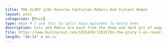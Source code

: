 ```yaml
---
title: THE GLORY 1/On Reverse Confucian Rebels And Violent Women
layout: post
categories: [Main]
type: main # I use this to split main episodes to extra ones
description: Celi and Maksu are back from the deep and dark pit of wage-slavery induced k-drama podcast exile with a fresh out of the oven episode on The Glory!Join us for a recap of the drama, a rant on Netflix profit-greedy obsession with having to rip dramas in two parts and such the joy out of life, as well as Maksu&apos;s interesting philosophical take on a son who kills his father with too many flower bouquets (WILD!).Enjoy everyone! xxx
file: https://www.buzzsprout.com/1815426/12031784-the-glory-1-on-reverse-confucian-rebels-and-violent-women.mp3 #Link to your .mp3 file
length: "48:34" # mm:ss
---
```

